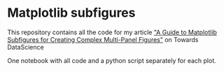 # Matplotlib subfigures

This repository contains all the code for my article ["A Guide to Matplotlib Subfigures for Creating Complex Multi-Panel Figures"](https://towardsdatascience.com/a-guide-to-matplotlib-subfigures-for-creating-complex-multi-panel-figures-70fa8f6c38a4) on Towards DataScience

One notebook with all code and a python script separately for each plot.
